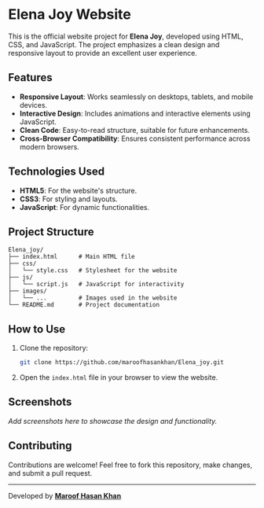 
# Elena Joy Website

This is the official website project for **Elena Joy**, developed using HTML, CSS, and JavaScript. The project emphasizes a clean design and responsive layout to provide an excellent user experience.

## Features

- **Responsive Layout**: Works seamlessly on desktops, tablets, and mobile devices.
- **Interactive Design**: Includes animations and interactive elements using JavaScript.
- **Clean Code**: Easy-to-read structure, suitable for future enhancements.
- **Cross-Browser Compatibility**: Ensures consistent performance across modern browsers.

## Technologies Used

- **HTML5**: For the website's structure.
- **CSS3**: For styling and layouts.
- **JavaScript**: For dynamic functionalities.

## Project Structure

```
Elena_joy/
├── index.html      # Main HTML file
├── css/
│   └── style.css   # Stylesheet for the website
├── js/
│   └── script.js   # JavaScript for interactivity
├── images/
│   └── ...         # Images used in the website
└── README.md       # Project documentation
```

## How to Use

1. Clone the repository:
   ```bash
   git clone https://github.com/maroofhasankhan/Elena_joy.git
   ```
2. Open the `index.html` file in your browser to view the website.

## Screenshots

_Add screenshots here to showcase the design and functionality._

## Contributing

Contributions are welcome! Feel free to fork this repository, make changes, and submit a pull request.

---

Developed by **[Maroof Hasan Khan](https://www.linkedin.com/in/maroof-hasan-khan-057689215/)**  
